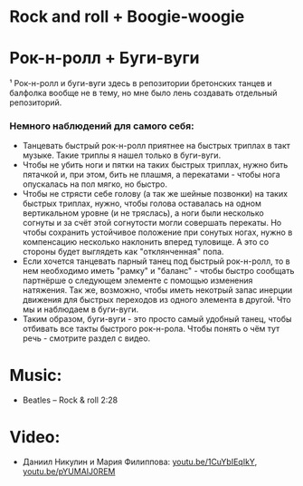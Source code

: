 Rock and roll + Boogie-woogie
=============================
# Рок-н-ролл + Буги-вуги
¹ Рок-н-ролл и буги-вуги здесь в репозитории бретонских танцев и балфолка вообще не в тему, но мне было лень создавать отдельный репозиторий.

### Немного наблюдений для самого себя:
- Танцевать быстрый рок-н-ролл приятнее на быстрых триплах в такт музыке. Такие триплы я нашел только в буги-вуги.
- Чтобы не убить ноги и пятки на таких быстрых триплах, нужно бить пятачкой и, при этом, бить не плашмя, а перекатами - чтобы нога опускалась на пол мягко, но быстро.
- Чтобы не стрясти себе голову (а так же шейные позвонки) на таких быстрых триплах, нужно, чтобы голова оставалась на одном вертикальном уровне (и не тряслась), а ноги были несколько согнуты и за счёт этой согнутости могли совершать перекаты. Но чтобы сохранить устойчивое положение при сонутых ногах, нужно в компенсацию несколько наклонить вперед туловище. А это со стороны будет выглядеть как "отклянченная" попа.
- Если хочется танцевать парный танец под быстрый рок-н-ролл, то в нем необходимо иметь "рамку" и "баланс" - чтобы быстро сообщать партнёрше о следующем элементе с помощью изменения натяжения. Так же, возможно, чтобы иметь некотрый запас инерции движения для быстрых переходов из одного элемента в другой. Что мы и наблюдаем в буги-вуги.
- Таким образом, буги-вуги - это просто самый удобный танец, чтобы отбивать все такты быстрого рок-н-рола. Чтобы понять о чём тут речь - смотрите раздел с видео.

Music:
======
- Beatles – Rock & roll 2:28

Video:
======
- Даниил Никулин и Мария Филиппова: [youtu.be/1CuYbIEqIkY](https://www.youtube.com/watch?v=1CuYbIEqIkY), [youtu.be/pYUMAIJ0REM](https://www.youtube.com/watch?v=pYUMAIJ0REM)
